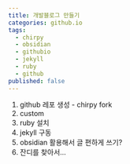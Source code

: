 ```yaml
---
title: 개발블로그 만들기
categories: github.io
tags:
  - chirpy
  - obsidian
  - githubio
  - jekyll
  - ruby
  - github
published: false
---
```

1. github 레포 생성 - chirpy fork
2. custom
3. ruby 설치
4. jekyll 구동
5. obsidian 활용해서 글 편하게 쓰기?
6. 잔디를 찾아서...